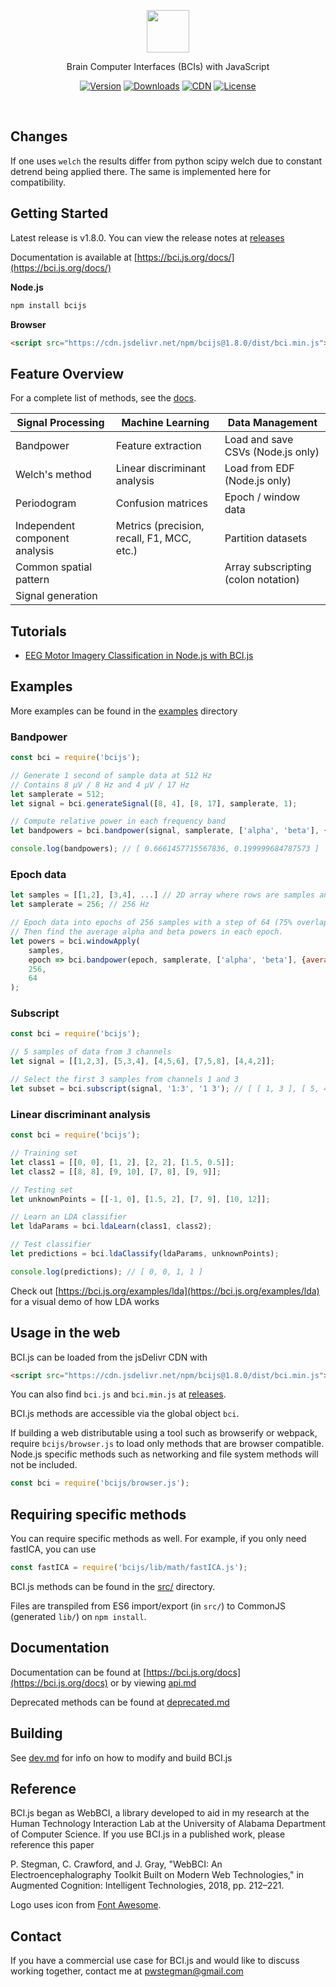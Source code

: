 <p align="center"><img src="static/bcijs-logo.png" height="68px"></p>

<p align="center">Brain Computer Interfaces (BCIs) with JavaScript</p>

<p align="center">
	<a href="https://www.npmjs.com/package/bcijs"><img src="https://img.shields.io/npm/v/bcijs.svg" alt="Version"></a>
	<a href="https://www.npmjs.com/package/bcijs"><img src="https://img.shields.io/npm/dm/bcijs.svg" alt="Downloads"></a>
	<a href="https://www.jsdelivr.com/package/npm/bcijs"><img src="https://data.jsdelivr.com/v1/package/npm/bcijs/badge?style=rounded" alt="CDN"></a>
	<a href="https://github.com/pwstegman/bci.js/blob/master/LICENSE"><img src="https://img.shields.io/npm/l/bcijs.svg" alt="License"></a>
</p>

<br>

## Changes

If one uses `welch` the results differ from python scipy welch due to constant detrend being applied there.
The same is implemented here for compatibility.

## Getting Started

Latest release is v1.8.0. You can view the release notes at [releases](https://github.com/pwstegman/bci.js/releases)

Documentation is available at [https://bci.js.org/docs/](https://bci.js.org/docs/)

**Node.js**

```bash
npm install bcijs
```

**Browser**

```html
<script src="https://cdn.jsdelivr.net/npm/bcijs@1.8.0/dist/bci.min.js"></script>
```

## Feature Overview

For a complete list of methods, see the [docs](https://bci.js.org/docs/).

| Signal Processing | Machine Learning | Data Management |
| --- | --- | --- |
| Bandpower | Feature extraction | Load and save CSVs (Node.js only) |
| Welch's method | Linear discriminant analysis | Load from EDF (Node.js only) |
| Periodogram | Confusion matrices | Epoch / window data |
| Independent component analysis | Metrics (precision, recall, F1, MCC, etc.) | Partition datasets |
| Common spatial pattern | | Array subscripting (colon notation) |
| Signal generation | | |

## Tutorials
- [EEG Motor Imagery Classification in Node.js with BCI.js](https://medium.com/@pwstegman/eeg-motor-imagery-classification-in-node-js-with-bci-js-d21f29cf165)

## Examples

More examples can be found in the [examples](https://github.com/pwstegman/bci.js/tree/master/examples) directory

### Bandpower

```javascript
const bci = require('bcijs');

// Generate 1 second of sample data at 512 Hz
// Contains 8 μV / 8 Hz and 4 μV / 17 Hz
let samplerate = 512;
let signal = bci.generateSignal([8, 4], [8, 17], samplerate, 1);

// Compute relative power in each frequency band
let bandpowers = bci.bandpower(signal, samplerate, ['alpha', 'beta'], {relative: true});

console.log(bandpowers); // [ 0.6661457715567836, 0.199999684787573 ]
```

### Epoch data

```javascript
let samples = [[1,2], [3,4], ...] // 2D array where rows are samples and columns are channels
let samplerate = 256; // 256 Hz

// Epoch data into epochs of 256 samples with a step of 64 (75% overlap)
// Then find the average alpha and beta powers in each epoch.
let powers = bci.windowApply(
	samples,
	epoch => bci.bandpower(epoch, samplerate, ['alpha', 'beta'], {average: true}),
	256,
	64
);
```

### Subscript

```javascript
const bci = require('bcijs');

// 5 samples of data from 3 channels 
let signal = [[1,2,3], [5,3,4], [4,5,6], [7,5,8], [4,4,2]];

// Select the first 3 samples from channels 1 and 3
let subset = bci.subscript(signal, '1:3', '1 3'); // [ [ 1, 3 ], [ 5, 4 ], [ 4, 6 ] ]
```

### Linear discriminant analysis

```javascript
const bci = require('bcijs');

// Training set
let class1 = [[0, 0], [1, 2], [2, 2], [1.5, 0.5]];
let class2 = [[8, 8], [9, 10], [7, 8], [9, 9]];

// Testing set
let unknownPoints = [[-1, 0], [1.5, 2],	[7, 9], [10, 12]];

// Learn an LDA classifier
let ldaParams = bci.ldaLearn(class1, class2);

// Test classifier
let predictions = bci.ldaClassify(ldaParams, unknownPoints);

console.log(predictions); // [ 0, 0, 1, 1 ]
```

Check out [https://bci.js.org/examples/lda](https://bci.js.org/examples/lda) for a visual demo of how LDA works

## Usage in the web

BCI.js can be loaded from the jsDelivr CDN with

```html
<script src="https://cdn.jsdelivr.net/npm/bcijs@1.8.0/dist/bci.min.js"></script>
```

You can also find `bci.js` and `bci.min.js` at [releases](https://github.com/pwstegman/bci.js/releases).

BCI.js methods are accessible via the global object `bci`.

If building a web distributable using a tool such as browserify or webpack, require `bcijs/browser.js` to load only methods that are browser compatible. Node.js specific methods such as networking and file system methods will not be included.

```javascript
const bci = require('bcijs/browser.js');
```

## Requiring specific methods

You can require specific methods as well. For example, if you only need fastICA, you can use

```javascript
const fastICA = require('bcijs/lib/math/fastICA.js');
```

BCI.js methods can be found in the [src/](https://github.com/pwstegman/bci.js/tree/master/src) directory.

Files are transpiled from ES6 import/export (in `src/`) to CommonJS (generated `lib/`) on `npm install`.

## Documentation

Documentation can be found at [https://bci.js.org/docs](https://bci.js.org/docs) or by viewing [api.md](https://github.com/pwstegman/bci.js/blob/master/docs/docs/api.md)

Deprecated methods can be found at [deprecated.md](https://github.com/pwstegman/bci.js/blob/master/docs/docs/deprecated.md)

## Building

See [dev.md](dev.md) for info on how to modify and build BCI.js

## Reference

BCI.js began as WebBCI, a library developed to aid in my research at the Human Technology Interaction Lab at the University of Alabama Department of Computer Science. If you use BCI.js in a published work, please reference this paper

P. Stegman, C. Crawford, and J. Gray, "WebBCI: An Electroencephalography Toolkit Built on Modern Web Technologies," in Augmented Cognition: Intelligent Technologies, 2018, pp. 212–221.

Logo uses icon from [Font Awesome](https://fontawesome.com/license/free).

## Contact

If you have a commercial use case for BCI.js and would like to discuss working together, contact me at [pwstegman@gmail.com](mailto:pwstegman@gmail.com)
